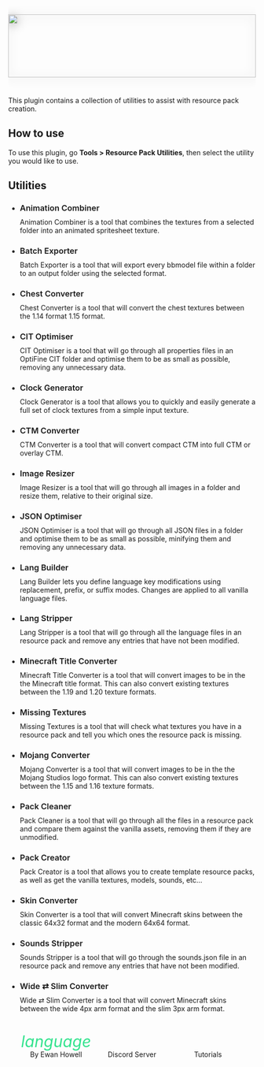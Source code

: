 <div id="about-content">
  <img src="https://ewanhowell.com/assets/images/plugins/resource-pack-utilities/logo.webp" />
  <p>This plugin contains a collection of utilities to assist with resource pack creation.</p>
  <h2>How to use</h2>
  <p>To use this plugin, go <strong>Tools > Resource Pack Utilities</strong>, then select the utility you would like to use.</p>
  <h2>Utilities</h2>
  <ul>
    <li>
      <h3>Animation Combiner</h3>
      <p>Animation Combiner is a tool that combines the textures from a selected folder into an animated spritesheet texture.</p>
    </li>
    <li>
      <h3>Batch Exporter</h3>
      <p>Batch Exporter is a tool that will export every bbmodel file within a folder to an output folder using the selected format.</p>
    </li>
    <li>
      <h3>Chest Converter</h3>
      <p>Chest Converter is a tool that will convert the chest textures between the 1.14 format 1.15 format.</p>
    </li>
    <li>
      <h3>CIT Optimiser</h3>
      <p>CIT Optimiser is a tool that will go through all properties files in an OptiFine CIT folder and optimise them to be as small as possible, removing any unnecessary data.</p>
    </li>
    <li>
      <h3>Clock Generator</h3>
      <p>Clock Generator is a tool that allows you to quickly and easily generate a full set of clock textures from a simple input texture.</p>
    </li>
    <li>
      <h3>CTM Converter</h3>
      <p>CTM Converter is a tool that will convert compact CTM into full CTM or overlay CTM.</p>
    </li>
    <li>
      <h3>Image Resizer</h3>
      <p>Image Resizer is a tool that will go through all images in a folder and resize them, relative to their original size.</p>
    </li>
    <li>
      <h3>JSON Optimiser</h3>
      <p>JSON Optimiser is a tool that will go through all JSON files in a folder and optimise them to be as small as possible, minifying them and removing any unnecessary data.</p>
    </li>
    <li>
      <h3>Lang Builder</h3>
      <p>Lang Builder lets you define language key modifications using replacement, prefix, or suffix modes. Changes are applied to all vanilla language files.</p>
    </li>
    <li>
      <h3>Lang Stripper</h3>
      <p>Lang Stripper is a tool that will go through all the language files in an resource pack and remove any entries that have not been modified.</p>
    </li>
    <li>
      <h3>Minecraft Title Converter</h3>
      <p>Minecraft Title Converter is a tool that will convert images to be in the the Minecraft title format. This can also convert existing textures between the 1.19 and 1.20 texture formats.</p>
    </li>
    <li>
      <h3>Missing Textures</h3>
      <p>Missing Textures is a tool that will check what textures you have in a resource pack and tell you which ones the resource pack is missing.</p>
    </li>
    <li>
      <h3>Mojang Converter</h3>
      <p>Mojang Converter is a tool that will convert images to be in the the Mojang Studios logo format. This can also convert existing textures between the 1.15 and 1.16 texture formats.</p>
    </li>
    <li>
      <h3>Pack Cleaner</h3>
      <p>Pack Cleaner is a tool that will go through all the files in a resource pack and compare them against the vanilla assets, removing them if they are unmodified.</p>
    </li>
    <li>
      <h3>Pack Creator</h3>
      <p>Pack Creator is a tool that allows you to create template resource packs, as well as get the vanilla textures, models, sounds, etc…</p>
    </li>
    <li>
      <h3>Skin Converter</h3>
      <p>Skin Converter is a tool that will convert Minecraft skins between the classic 64x32 format and the modern 64x64 format.</p>
    </li>
    <li>
      <h3>Sounds Stripper</h3>
      <p>Sounds Stripper is a tool that will go through the sounds.json file in an resource pack and remove any entries that have not been modified.</p>
    </li>
    <li>
      <h3>Wide ⇄ Slim Converter</h3>
      <p>Wide ⇄ Slim Converter is a tool that will convert Minecraft skins between the wide 4px arm format and the slim 3px arm format.</p>
    </li>
  </ul>
</div>
<style>
  .about {
    height: 100%;
    display: flex;
    flex-direction: column;
    justify-content: space-between;
  }
  #about-content {
    overflow-y: auto;
    min-height: 128px;
  }
  #about-content > img {
    width: 100%;
    height: 128px;
    object-fit: contain;
    margin: 16px 0 24px;
    filter: drop-shadow(0 3px 10px #0006);
  }
  #about-content h3 {
    margin-bottom: -4px;
    font-weight: 600;
  }
  #about-markdown-links {
    display: flex;
    justify-content: space-around;
    margin: 20px 20px 0;
  }
  #about-markdown-links > a {
    display: flex;
    flex-direction: column;
    align-items: center;
    gap: 5px;
    padding: 5px;
    text-decoration: none;
    flex-grow: 1;
    flex-basis: 0;
    color: var(--color-subtle_text);
    text-align: center;
  }
  #about-markdown-links > a:hover {
    background-color: var(--color-accent);
    color: var(--color-light);
  }
  #about-markdown-links > a > i {
    font-size: 32px;
    width: 100%;
    max-width: initial;
    height: 32px;
    text-align: center;
  }
  #about-markdown-links > a:hover > i {
    color: var(--color-light) !important;
  }
  #about-markdown-links > a > p {
    flex: 1;
    display: flex;
    align-items: center;
    margin: 0;
  }
</style>
<div id="about-markdown-links">
  <a href="https://ewanhowell.com/">
    <i class="material-icons icon" style="color: #33E38E;">language</i>
    <p>By Ewan Howell</p>
  </a>
  <a href="https://discord.ewanhowell.com/">
    <i class="fa_big icon fab fa-discord" style="color: #727FFF;"></i>
    <p>Discord Server</p>
  </a>
  <a href="https://www.youtube.com/playlist?list=PLYMG6bVBIumJWFq1MVbubz86XfdGApan3">
    <i class="fa_big icon fab fa-youtube" style="color: #FF4444;"></i>
    <p>Tutorials</p>
  </a>
</div>